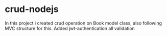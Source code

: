 # crud-nodejs
In this project i created crud operation on Book model class, also following MVC structure for this. Added jwt-authentication all validation
